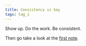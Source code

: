 ```yaml
---
title: Consistency is key
tags: tag_1
---
```


Show up. Do the work. Be consistent.

Then go take a look at the [first note](Your%20first%20note).
